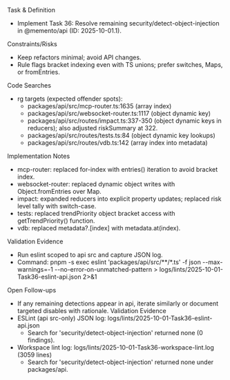 Task & Definition
- Implement Task 36: Resolve remaining security/detect-object-injection in @memento/api (ID: 2025-10-01.1).

Constraints/Risks
- Keep refactors minimal; avoid API changes.
- Rule flags bracket indexing even with TS unions; prefer switches, Maps, or fromEntries.

Code Searches
- rg targets (expected offender spots):
  - packages/api/src/mcp-router.ts:1635 (array index)
  - packages/api/src/websocket-router.ts:1117 (object dynamic key)
  - packages/api/src/routes/impact.ts:337-350 (object dynamic keys in reducers); also adjusted riskSummary at 322.
  - packages/api/src/routes/tests.ts:84 (object dynamic key lookups)
  - packages/api/src/routes/vdb.ts:142 (array index into metadata)

Implementation Notes
- mcp-router: replaced for-index with entries() iteration to avoid bracket index.
- websocket-router: replaced dynamic object writes with Object.fromEntries over Map.
- impact: expanded reducers into explicit property updates; replaced risk level tally with switch-case.
- tests: replaced trendPriority object bracket access with getTrendPriority() function.
- vdb: replaced metadata?.[index] with metadata.at(index).

Validation Evidence
- Run eslint scoped to api src and capture JSON log.
- Command: pnpm -s exec eslint 'packages/api/src/**/*.ts' -f json --max-warnings=-1 --no-error-on-unmatched-pattern > logs/lints/2025-10-01-Task36-eslint-api.json 2>&1

Open Follow-ups
- If any remaining detections appear in api, iterate similarly or document targeted disables with rationale.
Validation Evidence
- ESLint (api src-only) JSON log: logs/lints/2025-10-01-Task36-eslint-api.json
  - Search for 'security/detect-object-injection' returned none (0 findings).
- Workspace lint log: logs/lints/2025-10-01-Task36-workspace-lint.log (3059 lines)
  - Search for 'security/detect-object-injection' returned none under packages/api.
